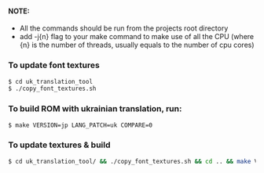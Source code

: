 #### NOTE:
- All the commands should be run from the projects root directory
- add -j{n} flag to your make command to make use of all the CPU (where {n} is the number of threads, usually equals to the number of cpu cores)

### To update font textures
```bash
$ cd uk_translation_tool
$ ./copy_font_textures.sh
```


### To build ROM with ukrainian translation, run:
```bash
$ make VERSION=jp LANG_PATCH=uk COMPARE=0
```

### To update textures & build
```bash
$ cd uk_translation_tool/ && ./copy_font_textures.sh && cd .. && make VERSION=jp LANG_PATCH=uk  COMPARE=0
```